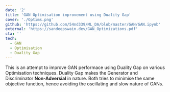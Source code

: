 ```yaml
---
date: '2'
title: 'GAN Optimisation improvement using Duality Gap'
cover: './Optims.png'
github: 'https://github.com/54nd339/ML_DA/blob/master/GAN/GAN.ipynb'
external: 'https://sandeepswain.dev/GAN_Optimizations.pdf'
cta: ''
tech:
  - GAN
  - Optimisation
  - Duality Gap
---
```

This is an attempt to improve GAN performace using Duality Gap on various Optimisation techniques. Duality Gap makes the Generator and Discriminator **Non-Adversial** in nature. Both tries to minimise the same objective function, hence avoiding the oscillating and slow nature of GANs.
